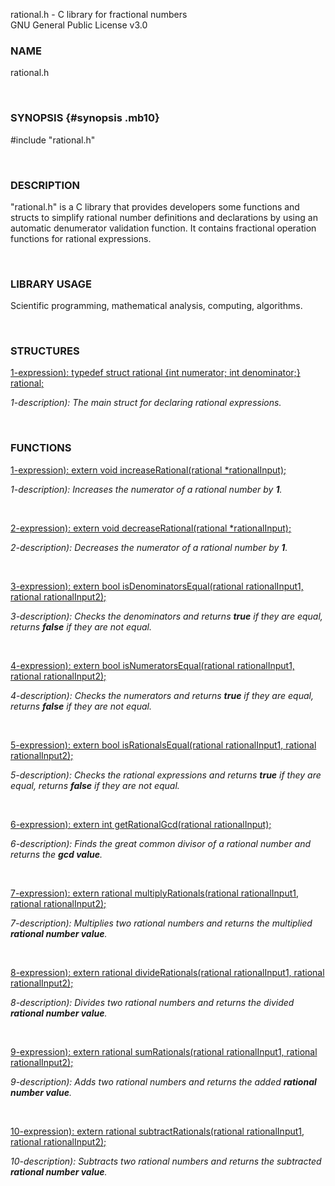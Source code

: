 rational.h - C library for fractional numbers\
GNU General Public License v3.0

### NAME 

rational.h

<br>

### SYNOPSIS {#synopsis .mb10}

\#include \"rational.h\"

<br>

### DESCRIPTION

\"rational.h\" is a C library that provides developers some functions
and structs to simplify rational number definitions and declarations by
using an automatic denumerator validation function. It contains
fractional operation functions for rational expressions.

<br>

### LIBRARY USAGE 

Scientific programming, mathematical analysis, computing, algorithms.

<br>

### STRUCTURES

[1-expression): typedef struct rational {int numerator; int
denominator;}
rational;](https://github.com/MertGunduz/rational-library/blob/main/examples/declaringRationalsEx.c)

*1-description): The main struct for declaring rational expressions.*

<br>

<div>

### FUNCTIONS

[1-expression): extern void increaseRational(rational *rationalInput);](https://github.com/MertGunduz/rational-library/blob/main/examples/increaseRationalsEx.c)

*1-description): Increases the numerator of a rational number by **1**.*

<br>

[2-expression): extern void decreaseRational(rational *rationalInput);](https://github.com/MertGunduz/rational-library/blob/main/examples/decreaseRationalsEx.c)

*2-description): Decreases the numerator of a rational number by **1**.*

<br>

[3-expression): extern bool isDenominatorsEqual(rational rationalInput1, rational rationalInput2);](https://github.com/MertGunduz/rational-library/blob/main/examples/isDenominatorsEqualEx.c)

*3-description): Checks the denominators and returns **true** if they are equal, returns **false** if they are not equal.*

<br>

[4-expression): extern bool isNumeratorsEqual(rational rationalInput1, rational rationalInput2);](https://github.com/MertGunduz/rational-library/blob/main/examples/isNumeratorsEqualEx.c)

*4-description): Checks the numerators and returns **true** if they are equal, returns **false** if they are not equal.*

<br>

[5-expression): extern bool isRationalsEqual(rational rationalInput1, rational rationalInput2);](https://github.com/MertGunduz/rational-library/blob/main/examples/isRationalsEqualEx.c)

*5-description): Checks the rational expressions and returns **true** if they are equal, returns **false** if they are not equal.*

<br>

[6-expression): extern int getRationalGcd(rational rationalInput);](https://github.com/MertGunduz/rational-library/blob/main/examples/getRationalGcdEx.c)

*6-description): Finds the great common divisor of a rational number and
returns the **gcd value**.*

<br>

[7-expression): extern rational multiplyRationals(rational rationalInput1, rational rationalInput2);](https://github.com/MertGunduz/rational-library/blob/main/examples/multiplyRationalsEx.c)

*7-description): Multiplies two rational numbers and returns the
multiplied **rational number value**.*

<br>

[8-expression): extern rational divideRationals(rational rationalInput1, rational rationalInput2);](https://github.com/MertGunduz/rational-library/blob/main/examples/divideRationalsEx.c)

*8-description): Divides two rational numbers and returns the divided
**rational number value**.*

<br>

[9-expression): extern rational sumRationals(rational rationalInput1, rational rationalInput2);](https://github.com/MertGunduz/rational-library/blob/main/examples/sumRationalsEx.c)

*9-description): Adds two rational numbers and returns the added
**rational number value**.*

<br>

[10-expression): extern rational subtractRationals(rational rationalInput1, rational rationalInput2);](https://github.com/MertGunduz/rational-library/blob/main/examples/subtractRationalsEx.c)

*10-description): Subtracts two rational numbers and returns the
subtracted **rational number value**.*
</div>
